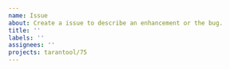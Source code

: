 ```yaml
---
name: Issue
about: Create a issue to describe an enhancement or the bug.
title: ''
labels: ''
assignees: ''
projects: tarantool/75
---
```

